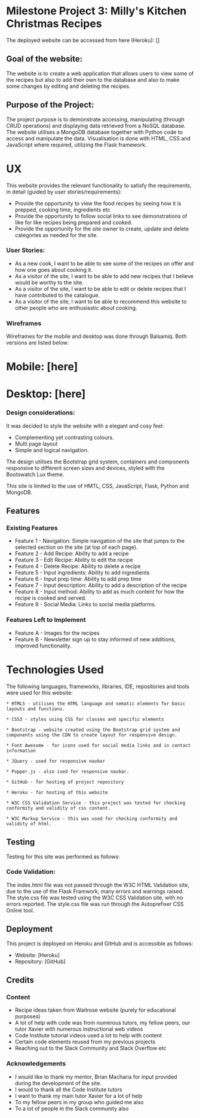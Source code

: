 # Milestone Project 3: Milly's Kitchen Christmas Recipes

The deployed website can be accessed from here (Heroku): []

## Goal of the website:
 
The website is to create a web application that allows users to view some of the recipes but also to add their own to the database and also to make some changes by
editing and deleting the recipes.

## Purpose of the Project:

The project purpose is to demonstrate accessing, manipulating (through CRUD operations) and displaying data retrieved from a NoSQL database. The website utilises a 
MongoDB database  together with Python code to access and manipulate the data. Visualisation is done with HTML, CSS and JavaScript where required, utilizing the Flask framework.

# UX

This website provides the relevant functionality to satisfy the requirements, in detail (guided by user stories/requirements):
- Provide the opportunity to view the food recipes by seeing how it is prepped, cooking time, ingredients etc
- Provide the opportunity to follow social links to see demonstrations of like for like recipes being prepared and cooked.
- Provide the opportunity for the site owner to create, update and delete categories as needed for the site.

### User Stories:
- As a new cook, I want to be able to see some of the recipes on offer and how one goes about cooking it.
- As a visitor of the site, I want to be able to add new recipes that I believe would be worthy to the site.
- As a visitor of the site, I want to be able to edit or delete recipes that I have contributed to the catalogue.
- As a visitor of the site, I want to be able to recommend this website to other people who are enthusiastic about cooking.

### Wireframes

Wireframes for the mobile and desktop was done through Balsamiq. Both versions are listed below:

   # Mobile: [here]

   # Desktop: [here]

### Design considerations:
It was decided to style the website with a elegant and cosy feel:
- Complementing yet contrasting colours.
- Multi page layout
- Simple and logical navigation.

The design utilises the Bootstrap grid system, containers and components responsive to different screen sizes and devices, styled with the Bootswatch Lux theme. 

This site is limited to the use of HMTL, CSS, JavaScript, Flask, Python and MongoDB.

## Features

### Existing Features
- Feature 1 - Navigation: Simple navigation of the site that jumps to the selected section on the site (at top of each page).
- Feature 2 - Add Recipe: Ability to add a recipe 
- Feature 3 - Edit Recipe: Ability to edit the recipe
- Feature 4 - Delete Recipe: Ability to delete a recipe
- Feature 5 - Input ingredients: Ability to add ingredients
- Feature 6 - Input prep time: Ability to add prep time
- Feature 7 - Input description: Ability to add a description of the recipe
- Feature 8 - Input method: Ability to add as much content for how the recipe is cooked and served.
- Feature 9 - Social Media: Links to social media platforms.

### Features Left to Implement
- Feature A - Images for the recipes
- Feature B - Newsletter sign up to stay informed of new additions, improved functionality.

# Technologies Used

The following languages, frameworks, libraries, IDE, repositories and tools were used for this website:

    * HTML5 - utilises the HTML language and sematic elements for basic layouts and functions.

    * CSS3 - styles using CSS for classes and specific elements

    * Bootstrap - website created using the Bootstrap grid system and components using the CDN to create layout for responsive design.

    * Font Awesome - for icons used for social media links and in contact information

    * JQuery - used for responsive navbar

    * Popper.js - also ised for responsive navbar.

    * GitHub - for hosting of project repository

    * Heroku - for hosting of this website

    * W3C CSS Validation Service - this project was tested for checking conformity and validity of css content.

    * W3C Markup Service - this was used for checking conformity and validity of html.

## Testing

Testing for this site was performed as follows:

### Code Validation:
The index.html file was not passed through the W3C HTML Validation site, due to the use of the Flask Framwork, many errors and warnings raised.
The style.css file was tested using the W3C CSS Validation site, with no errors reported.
The style.css file was run through the Autoprefixer CSS Online tool.

## Deployment

This project is deployed on Heroku and GitHub and is accessible as follows:
- Website: [Heroku]
- Repository: [GitHub]

## Credits

### Content
- Recipe ideas taken from Waitrose website (purely for educational purposes)
- A lot of help with code was from numerous tutors, my fellow peers, our tutor Xavier with numerous instructional web videos
- Code Institute tutorial videos used a lot to help with content
- Certain code elements reused from my previous projects
- Reaching out to the Slack Community and Slack Overflow etc


### Acknowledgements
- I would like to thank my mentor, Brian Macharia  for input provided during the development of the site.
- I would to thank all the Code Institute tutors
- I want to thank my main tutor Xavier for a lot of help
- To my fellow peers in my group who guided me also
- To a lot of people in the Slack community also


   








